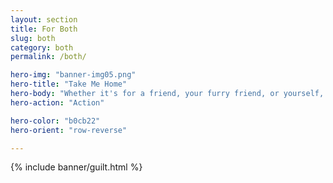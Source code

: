 ```yaml
---
layout: section
title: For Both
slug: both
category: both
permalink: /both/

hero-img: "banner-img05.png"
hero-title: "Take Me Home"
hero-body: "Whether it's for a friend, your furry friend, or yourself, we have gifts and supplies for the whole gang."
hero-action: "Action"

hero-color: "b0cb22"
hero-orient: "row-reverse"

---
```


{% include banner/guilt.html %}
